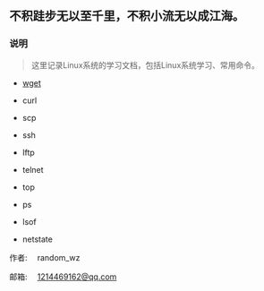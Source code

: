 ## 不积跬步无以至千里，不积小流无以成江海。



### 说明

> 这里记录Linux系统的学习文档，包括Linux系统学习、常用命令。

- [wget](wget.md)

- curl

- scp

- ssh

- lftp

- telnet

- top

- ps

- lsof

- netstate

  


作者: &emsp;random_wz

邮箱: &emsp;1214469162@qq.com

